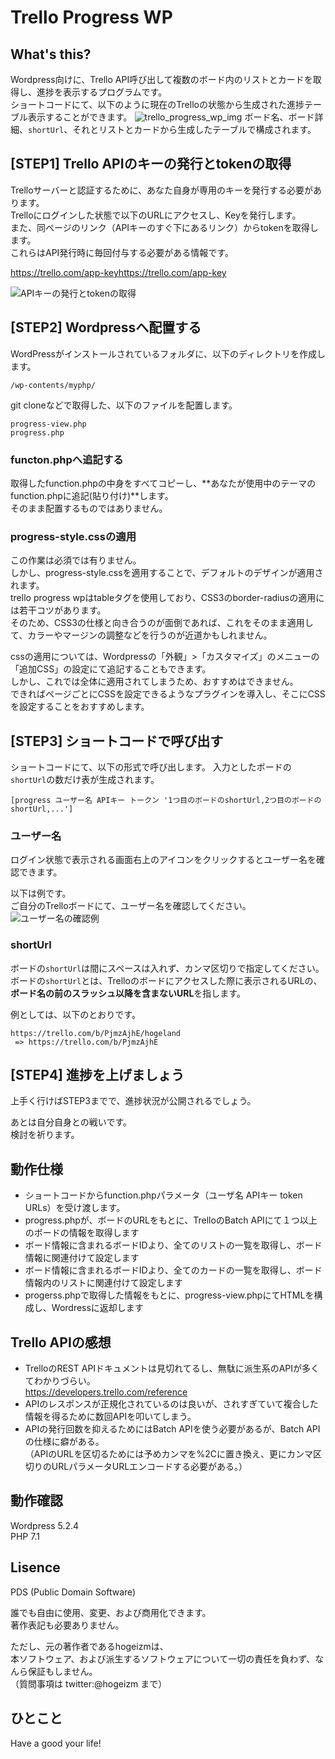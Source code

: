 # Trello Progress WP

## What's this?

Wordpress向けに、Trello API呼び出して複数のボード内のリストとカードを取得し、進捗を表示するプログラムです。  
ショートコードにて、以下のように現在のTrelloの状態から生成された進捗テーブル表示することができます。
![trello_progress_wp_img](https://user-images.githubusercontent.com/38904945/67152693-f367b180-f316-11e9-8c3d-540eca08a6d2.png)
ボード名、ボード詳細、``shortUrl``、それとリストとカードから生成したテーブルで構成されます。

## [STEP1] Trello APIのキーの発行とtokenの取得

Trelloサーバーと認証するために、あなた自身が専用のキーを発行する必要があります。  
Trelloにログインした状態で以下のURLにアクセスし、Keyを発行します。  
また、同ページのリンク（APIキーのすぐ下にあるリンク）からtokenを取得します。  
これらはAPI発行時に毎回付与する必要がある情報です。  

https://trello.com/app-keyhttps://trello.com/app-key

![APIキーの発行とtokenの取得](https://user-images.githubusercontent.com/38904945/67152704-62dda100-f317-11e9-9ecb-137b2de69441.png)

## [STEP2] Wordpressへ配置する

WordPressがインストールされているフォルダに、以下のディレクトリを作成します。

```
/wp-contents/myphp/
```

git cloneなどで取得した、以下のファイルを配置します。

```
progress-view.php
progress.php
```

### functon.phpへ追記する

取得したfunction.phpの中身をすべてコピーし、**あなたが使用中のテーマのfunction.phpに追記(貼り付け)**します。  
そのまま配置するものではありません。

### progress-style.cssの適用

この作業は必須では有りません。  
しかし、progress-style.cssを適用することで、デフォルトのデザインが適用されます。  
trello progress wpはtableタグを使用しており、CSS3のborder-radiusの適用には若干コツがあります。  
そのため、CSS3の仕様と向き合うのが面倒であれば、これをそのまま適用して、カラーやマージンの調整などを行うのが近道かもしれません。  
  
cssの適用については、Wordpressの「外観」>「カスタマイズ」のメニューの「追加CSS」の設定にて追記することもできます。  
しかし、これでは全体に適用されてしまうため、おすすめはできません。  
できればページごとにCSSを設定できるようなプラグインを導入し、そこにCSSを設定することをおすすめします。  

## [STEP3] ショートコードで呼び出す

ショートコードにて、以下の形式で呼び出します。
入力としたボードの``shortUrl``の数だけ表が生成されます。

```
[progress ユーザー名 APIキー トークン '1つ目のボードのshortUrl,2つ目のボードのshortUrl,...']
```

### ユーザー名

ログイン状態で表示される画面右上のアイコンをクリックするとユーザー名を確認できます。  

以下は例です。  
ご自分のTrelloボードにて、ユーザー名を確認してください。  
![ユーザー名の確認例](https://user-images.githubusercontent.com/38904945/67150160-e1721880-f2ee-11e9-84b7-14b762e31b23.png)

### shortUrl

ボードの``shortUrl``は間にスペースは入れず、カンマ区切りで指定してください。  
ボードの``shortUrl``とは、Trelloのボードにアクセスした際に表示されるURLの、**ボード名の前のスラッシュ以降を含まないURL**を指します。  
  
例としては、以下のとおりです。  

```
https://trello.com/b/PjmzAjhE/hogeland
 => https://trello.com/b/PjmzAjhE
```

## [STEP4] 進捗を上げましょう

上手く行けばSTEP3までで、進捗状況が公開されるでしょう。  
  
あとは自分自身との戦いです。  
検討を祈ります。  

## 動作仕様

* ショートコードからfunction.phpパラメータ（ユーザ名 APIキー token URLs）を受け渡します。
* progress.phpが、ボードのURLをもとに、TrelloのBatch APIにて１つ以上のボードの情報を取得します
* ボード情報に含まれるボードIDより、全てのリストの一覧を取得し、ボード情報に関連付けて設定します
* ボード情報に含まれるボードIDより、全てのカードの一覧を取得し、ボード情報内のリストに関連付けて設定します
* progerss.phpで取得した情報をもとに、progress-view.phpにてHTMLを構成し、Wordressに返却します

## Trello APIの感想

* TrelloのREST APIドキュメントは見切れてるし、無駄に派生系のAPIが多くてわかりづらい。  
https://developers.trello.com/reference
* APIのレスポンスが正規化されているのは良いが、されすぎていて複合した情報を得るために数回APIを叩いてしまう。
* APIの発行回数を抑えるためにはBatch APIを使う必要があるが、Batch APIの仕様に癖がある。  
（APIのURLを区切るためには予めカンマを%2Cに置き換え、更にカンマ区切りのURLパラメータURLエンコードする必要がある。）


## 動作確認

Wordpress 5.2.4  
PHP 7.1

## Lisence

PDS (Public Domain Software)  

誰でも自由に使用、変更、および商用化できます。  
著作表記も必要ありません。  
  
ただし、元の著作者であるhogeizmは、  
本ソフトウェア、および派生するソフトウェアについて一切の責任を負わず、なんら保証もしません。  
（質問事項は twitter:@hogeizm まで）

## ひとこと

Have a good your life!
